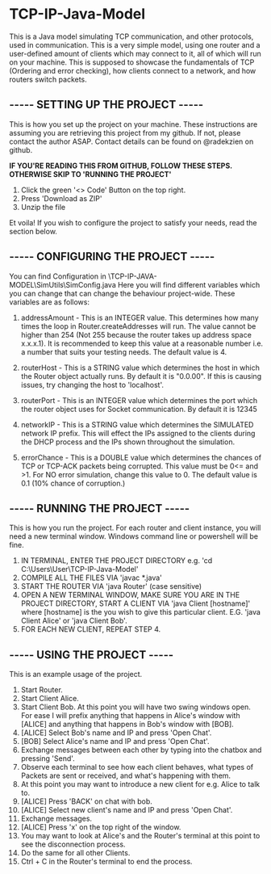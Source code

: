 # TCP-IP-Java-Model
This is a Java model simulating TCP communication, and other protocols, used in communication. This is a very simple model, using one router and a user-defined amount of clients which may connect to it, all of which will run on your machine. This is supposed to showcase the fundamentals of TCP (Ordering and error checking), how clients connect to a network, and how routers switch packets.

## ----- SETTING UP THE PROJECT -----
This is how you set up the project on your machine. These instructions are assuming you are retrieving this project from my github. If not, please contact the author ASAP. Contact details can be found on @radekzien on github.

**IF YOU'RE READING THIS FROM GITHUB, FOLLOW THESE STEPS. OTHERWISE SKIP TO 'RUNNING THE PROJECT'**
1. Click the green '<> Code' Button on the top right.
2. Press 'Download as ZIP'
3. Unzip the file

Et voila! If you wish to configure the project to satisfy your needs, read the section below.

## ----- CONFIGURING THE PROJECT -----
You can find Configuration in \TCP-IP-JAVA-MODEL\SimUtils\SimConfig.java
Here you will find different variables which you can change that can change the behaviour project-wide.
These variables are as follows:

1. addressAmount - This is an INTEGER value. This determines how many times the loop in Router.createAddresses
    will run. The value cannot be higher than 254 (Not 255 because the router takes up address space x.x.x.1). It is
    recommended to keep this value at a reasonable number i.e. a number that suits your testing needs. The default value is 4.

2. routerHost - This is a STRING value which determines the host in which the Router object actually runs. By default it is "0.0.00". If this is causing issues, try changing     the host to 'localhost'.

3. routerPort - This is an INTEGER value which determines the port which the router object uses for Socket communication. By default it is 12345

4. networkIP - This is a STRING value which determines the SIMULATED network IP prefix. This will effect the IPs assigned to the clients during the DHCP process and the IPs     shown throughout the simulation.

5. errorChance - This is a DOUBLE value which determines the chances of TCP or TCP-ACK packets being corrupted. This value must be  0<= and >1. For NO error simulation,         change this value to 0. The default value is 0.1 (10% chance of corruption.)

## ----- RUNNING THE PROJECT -----
This is how you run the project. For each router and client instance, you will need a new terminal window. Windows command line or powershell will be fine.
1. IN TERMINAL, ENTER THE PROJECT DIRECTORY e.g. 'cd C:\Users\User\TCP-IP-Java-Model'
2. COMPILE ALL THE FILES VIA 'javac *.java'
3. START THE ROUTER VIA 'java Router' (case sensitive)
4. OPEN A NEW TERMINAL WINDOW, MAKE SURE YOU ARE IN THE PROJECT DIRECTORY, START A CLIENT VIA 'java Client [hostname]' where [hostname] is the you wish to give this particular client. E.G. 'java Client Alice' or 'java Client Bob'.
5. FOR EACH NEW CLIENT, REPEAT STEP 4.

## ----- USING THE PROJECT -----
This is an example usage of the project.
1. Start Router.
2. Start Client Alice.
3. Start Client Bob.
At this point you will have two swing windows open. For ease I will prefix anything that happens in Alice's window with [ALICE] and anything that happens in Bob's window with [BOB].
4. [ALICE] Select Bob's name and IP and press 'Open Chat'.
5. [BOB] Select Alice's name and IP and press 'Open Chat'.
6. Exchange messages between each other by typing into the chatbox and pressing 'Send'.
7. Observe each terminal to see how each client behaves, what types of Packets are sent or received, and what's happening with them.
8. At this point you may want to introduce a new client for e.g. Alice to talk to.
9. [ALICE] Press 'BACK' on chat with bob.
10. [ALICE] Select new client's name and IP and press 'Open Chat'.
11. Exchange messages.
12. [ALICE] Press 'x' on the top right of the window.
13. You may want to look at Alice's and the Router's terminal at this point to see the disconnection process.
14. Do the same for all other Clients.
15. Ctrl + C in the Router's terminal to end the process.
